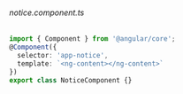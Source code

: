 ###### notice.component.ts
```typescript
import { Component } from '@angular/core';
@Component({
  selector: 'app-notice',
  template: `<ng-content></ng-content>`
})
export class NoticeComponent {}
```
